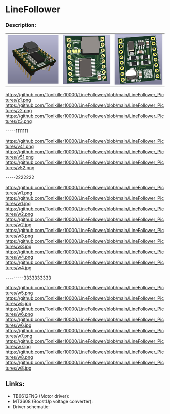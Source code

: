 # LineFollower

### Description:



<table>
  <tr>
    <td><img src="https://github.com/Tonikiller10000/MotorDriver_1/blob/main/LineFollowerDriver_Pictures/u2.png" ></td>
    <td><img src="https://github.com/Tonikiller10000/MotorDriver_1/blob/main/LineFollowerDriver_Pictures/f1.png" ></td>
    <td><img src="https://github.com/Tonikiller10000/MotorDriver_1/blob/main/LineFollowerDriver_Pictures/b1.png" ></td>
  </tr>
</table>





https://github.com/Tonikiller10000/LineFollower/blob/main/LineFollower_Pictures/z1.png
https://github.com/Tonikiller10000/LineFollower/blob/main/LineFollower_Pictures/z2.png
https://github.com/Tonikiller10000/LineFollower/blob/main/LineFollower_Pictures/z3.png

-----1111111

https://github.com/Tonikiller10000/LineFollower/blob/main/LineFollower_Pictures/v41.png
https://github.com/Tonikiller10000/LineFollower/blob/main/LineFollower_Pictures/v51.png
https://github.com/Tonikiller10000/LineFollower/blob/main/LineFollower_Pictures/v52.png

-----2222222

https://github.com/Tonikiller10000/LineFollower/blob/main/LineFollower_Pictures/w1.png
https://github.com/Tonikiller10000/LineFollower/blob/main/LineFollower_Pictures/w1.jpg
https://github.com/Tonikiller10000/LineFollower/blob/main/LineFollower_Pictures/w2.png
https://github.com/Tonikiller10000/LineFollower/blob/main/LineFollower_Pictures/w2.jpg
https://github.com/Tonikiller10000/LineFollower/blob/main/LineFollower_Pictures/w3.png
https://github.com/Tonikiller10000/LineFollower/blob/main/LineFollower_Pictures/w3.jpg
https://github.com/Tonikiller10000/LineFollower/blob/main/LineFollower_Pictures/w4.png
https://github.com/Tonikiller10000/LineFollower/blob/main/LineFollower_Pictures/w4.jpg

---------3333333333 


https://github.com/Tonikiller10000/LineFollower/blob/main/LineFollower_Pictures/w5.png
https://github.com/Tonikiller10000/LineFollower/blob/main/LineFollower_Pictures/w5.jpg
https://github.com/Tonikiller10000/LineFollower/blob/main/LineFollower_Pictures/w6.png
https://github.com/Tonikiller10000/LineFollower/blob/main/LineFollower_Pictures/w6.jpg
https://github.com/Tonikiller10000/LineFollower/blob/main/LineFollower_Pictures/w7.png
https://github.com/Tonikiller10000/LineFollower/blob/main/LineFollower_Pictures/w7.jpg
https://github.com/Tonikiller10000/LineFollower/blob/main/LineFollower_Pictures/w8.png
https://github.com/Tonikiller10000/LineFollower/blob/main/LineFollower_Pictures/w8.jpg






## Links: 
- TB6612FNG (Motor driver): 
- MT3608 (BoostUp voltage converter): 
- Driver schematic: 




